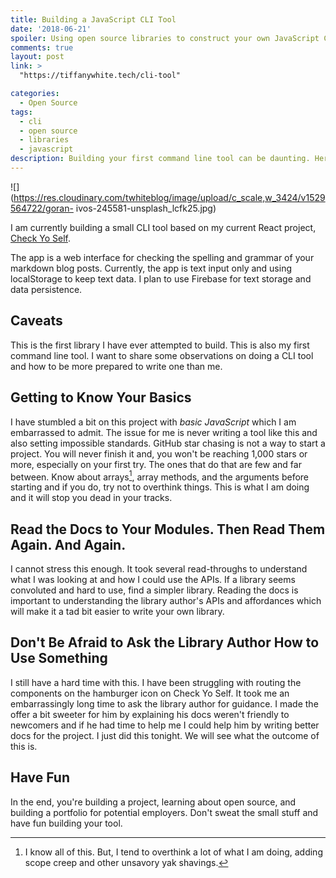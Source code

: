 ```yaml
---
title: Building a JavaScript CLI Tool
date: '2018-06-21'
spoiler: Using open source libraries to construct your own JavaScript CLI tool is a fun way to get familiar with a concept.
comments: true
layout: post
link: >
  "https://tiffanywhite.tech/cli-tool"

categories:
  - Open Source
tags:
  - cli
  - open source
  - libraries
  - javascript
description: Building your first command line tool can be daunting. Here are some tips I discovered while building mine.
---
```

![](https://res.cloudinary.com/twhiteblog/image/upload/c_scale,w_3424/v1529564722/goran-
ivos-245581-unsplash_lcfk25.jpg)



I am currently building a small CLI tool based on my current React project, [Check Yo Self](https://checkyoself.surge.sh/).

The app is a web interface for checking the spelling and grammar of your markdown blog posts. Currently, the app is text input only and using localStorage to keep text data. I plan to use Firebase for text storage and data persistence.

## Caveats

This is the first library I have ever attempted to build. This is also my first command line tool. I want to share some observations on doing a CLI tool and how to be more prepared to write one than me.


## Getting to Know Your Basics

I have stumbled a bit on this project with _basic JavaScript_ which I am embarrassed to admit. The issue for me is never writing a tool like this and also setting impossible standards. GitHub star chasing is not a way to start a project. You will never finish it and, you won't be reaching 1,000 stars or more, especially on your first try. The ones that do that are few and far between. Know about arrays[^1], array methods, and the arguments before starting and if you do, try not to overthink things. This is what I am doing and it will stop you dead in your tracks.

## Read the Docs to Your Modules. Then Read Them Again. And Again.

I cannot stress this enough. It took several read-throughs to understand what I was looking at and how I could use the APIs. If a library seems convoluted and hard to use, find a simpler library. Reading the docs is important to understanding the library author's APIs and affordances which will make it a tad bit easier to write your own library.

## Don't Be Afraid to Ask the Library Author How to Use Something

I still have a hard time with this. I have been struggling with routing the components on the hamburger icon on Check Yo Self. It took me an embarrassingly long time to ask the library author for guidance. I made the offer a bit sweeter for him by explaining his docs weren't friendly to newcomers and if he had time to help me I could help him by writing better docs for the project. I just did this tonight. We will see what the outcome of this is.

## Have Fun

In the end, you're building a project, learning about open source, and building a portfolio for potential employers. Don't sweat the small stuff and have fun building your tool.





[^1]: I know all of this. But, I tend to overthink a lot of what I am doing, adding scope creep and other unsavory yak shavings.
